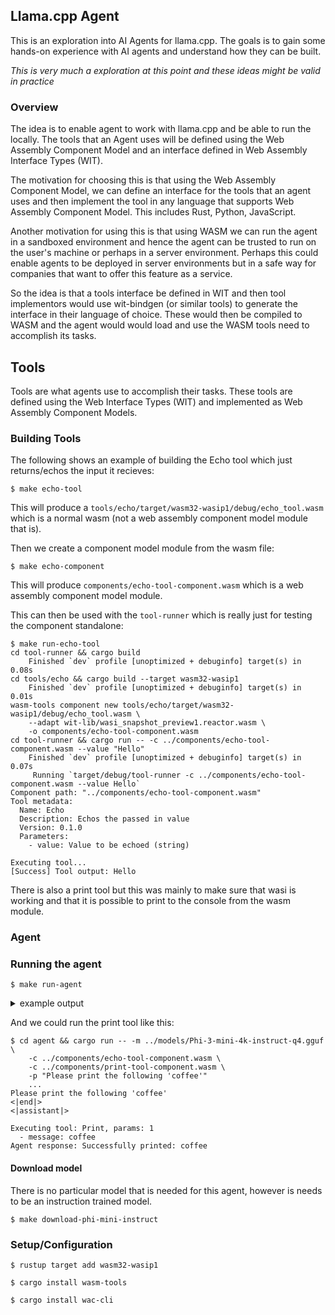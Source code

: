 ## Llama.cpp Agent
This is an exploration into AI Agents for llama.cpp. The goals is to gain some
hands-on experience with AI agents and understand how they can be built.

_This is very much a exploration at this point and these ideas might be valid in practice_

### Overview

The idea is to enable agent to work with llama.cpp and be able to run the
locally. The tools that an Agent uses will be defined using the Web Assembly
Component Model and an interface defined in Web Assembly Interface Types (WIT).

The motivation for choosing this is that using the Web Assembly Component Model,
we can define an interface for the tools that an agent uses and then implement
the tool in any language that supports Web Assembly Component Model. This
includes Rust, Python, JavaScript.

Another motivation for using this is that using WASM we can run the agent in a
sandboxed environment and hence the agent can be trusted to run on the
user's machine or perhaps in a server environment. Perhaps this could enable
agents to be deployed in server environments but in a safe way for companies
that want to offer this feature as a service.

So the idea is that a tools interface be defined in WIT and then tool
implementors would use wit-bindgen (or similar tools) to generate the interface
in their language of choice. These would then be compiled to WASM and the agent
would would load and use the WASM tools need to accomplish its tasks.

## Tools
Tools are what agents use to accomplish their tasks. These tools are defined
using the Web Interface Types (WIT) and implemented as Web Assembly Component
Models.


### Building Tools
The following shows an example of building the Echo tool which just
returns/echos the input it recieves:
```console
$ make echo-tool
```
This will produce a `tools/echo/target/wasm32-wasip1/debug/echo_tool.wasm` which
is a normal wasm (not a web assembly component model module that is).

Then we create a component model module from the wasm file:
```console
$ make echo-component
```
This will produce `components/echo-tool-component.wasm` which is a web assembly
component model module.

This can then be used with the `tool-runner` which is really just for testing
the component standalone:
```console
$ make run-echo-tool
cd tool-runner && cargo build
    Finished `dev` profile [unoptimized + debuginfo] target(s) in 0.08s
cd tools/echo && cargo build --target wasm32-wasip1
    Finished `dev` profile [unoptimized + debuginfo] target(s) in 0.01s
wasm-tools component new tools/echo/target/wasm32-wasip1/debug/echo_tool.wasm \
    --adapt wit-lib/wasi_snapshot_preview1.reactor.wasm \
    -o components/echo-tool-component.wasm
cd tool-runner && cargo run -- -c ../components/echo-tool-component.wasm --value "Hello"
    Finished `dev` profile [unoptimized + debuginfo] target(s) in 0.07s
     Running `target/debug/tool-runner -c ../components/echo-tool-component.wasm --value Hello`
Component path: "../components/echo-tool-component.wasm"
Tool metadata:
  Name: Echo
  Description: Echos the passed in value
  Version: 0.1.0
  Parameters:
    - value: Value to be echoed (string)

Executing tool...
[Success] Tool output: Hello
```
There is also a print tool but this was mainly to make sure that wasi is working
and that it is possible to print to the console from the wasm module.

### Agent

### Running the agent
```console
$ make run-agent
```
<details><summary>example output</summary>

```console
cd agent && cargo run -- -m ../models/Phi-3-mini-4k-instruct-q4.gguf -p "Please echo back 'Something to echo'"
    Finished `dev` profile [unoptimized + debuginfo] target(s) in 0.09s
     Running `target/debug/main -m ../models/Phi-3-mini-4k-instruct-q4.gguf -p 'Please echo back '\''Something to echo'\'''`
llama_model_loader: loaded meta data with 24 key-value pairs and 195 tensors from ../models/Phi-3-mini-4k-instruct-q4.gguf (version GGUF V3 (latest))
llama_model_loader: Dumping metadata keys/values. Note: KV overrides do not apply in this output.
llama_model_loader: - kv   0:                       general.architecture str              = phi3
llama_model_loader: - kv   1:                               general.name str              = Phi3
llama_model_loader: - kv   2:                        phi3.context_length u32              = 4096
llama_model_loader: - kv   3:                      phi3.embedding_length u32              = 3072
llama_model_loader: - kv   4:                   phi3.feed_forward_length u32              = 8192
llama_model_loader: - kv   5:                           phi3.block_count u32              = 32
llama_model_loader: - kv   6:                  phi3.attention.head_count u32              = 32
llama_model_loader: - kv   7:               phi3.attention.head_count_kv u32              = 32
llama_model_loader: - kv   8:      phi3.attention.layer_norm_rms_epsilon f32              = 0.000010
llama_model_loader: - kv   9:                  phi3.rope.dimension_count u32              = 96
llama_model_loader: - kv  10:                          general.file_type u32              = 15
llama_model_loader: - kv  11:                       tokenizer.ggml.model str              = llama
llama_model_loader: - kv  12:                         tokenizer.ggml.pre str              = default
llama_model_loader: - kv  13:                      tokenizer.ggml.tokens arr[str,32064]   = ["<unk>", "<s>", "</s>", "<0x00>", "<...
llama_model_loader: - kv  14:                      tokenizer.ggml.scores arr[f32,32064]   = [0.000000, 0.000000, 0.000000, 0.0000...
llama_model_loader: - kv  15:                  tokenizer.ggml.token_type arr[i32,32064]   = [2, 3, 3, 6, 6, 6, 6, 6, 6, 6, 6, 6, ...
llama_model_loader: - kv  16:                tokenizer.ggml.bos_token_id u32              = 1
llama_model_loader: - kv  17:                tokenizer.ggml.eos_token_id u32              = 32000
llama_model_loader: - kv  18:            tokenizer.ggml.unknown_token_id u32              = 0
llama_model_loader: - kv  19:            tokenizer.ggml.padding_token_id u32              = 32000
llama_model_loader: - kv  20:               tokenizer.ggml.add_bos_token bool             = true
llama_model_loader: - kv  21:               tokenizer.ggml.add_eos_token bool             = false
llama_model_loader: - kv  22:                    tokenizer.chat_template str              = {{ bos_token }}{% for message in mess...
llama_model_loader: - kv  23:               general.quantization_version u32              = 2
llama_model_loader: - type  f32:   65 tensors
llama_model_loader: - type q4_K:   81 tensors
llama_model_loader: - type q5_K:   32 tensors
llama_model_loader: - type q6_K:   17 tensors
llm_load_vocab: control-looking token:  32007 '<|end|>' was not control-type; this is probably a bug in the model. its type will be overridden
llm_load_vocab: control-looking token:  32000 '<|endoftext|>' was not control-type; this is probably a bug in the model. its type will be overridden
llm_load_vocab: control token:      2 '</s>' is not marked as EOG
llm_load_vocab: control token:      1 '<s>' is not marked as EOG
llm_load_vocab: special tokens cache size = 67
llm_load_vocab: token to piece cache size = 0.1690 MB
llm_load_print_meta: format           = GGUF V3 (latest)
llm_load_print_meta: arch             = phi3
llm_load_print_meta: vocab type       = SPM
llm_load_print_meta: n_vocab          = 32064
llm_load_print_meta: n_merges         = 0
llm_load_print_meta: vocab_only       = 0
llm_load_print_meta: n_ctx_train      = 4096
llm_load_print_meta: n_embd           = 3072
llm_load_print_meta: n_layer          = 32
llm_load_print_meta: n_head           = 32
llm_load_print_meta: n_head_kv        = 32
llm_load_print_meta: n_rot            = 96
llm_load_print_meta: n_swa            = 2047
llm_load_print_meta: n_embd_head_k    = 96
llm_load_print_meta: n_embd_head_v    = 96
llm_load_print_meta: n_gqa            = 1
llm_load_print_meta: n_embd_k_gqa     = 3072
llm_load_print_meta: n_embd_v_gqa     = 3072
llm_load_print_meta: f_norm_eps       = 0.0e+00
llm_load_print_meta: f_norm_rms_eps   = 1.0e-05
llm_load_print_meta: f_clamp_kqv      = 0.0e+00
llm_load_print_meta: f_max_alibi_bias = 0.0e+00
llm_load_print_meta: f_logit_scale    = 0.0e+00
llm_load_print_meta: n_ff             = 8192
llm_load_print_meta: n_expert         = 0
llm_load_print_meta: n_expert_used    = 0
llm_load_print_meta: causal attn      = 1
llm_load_print_meta: pooling type     = 0
llm_load_print_meta: rope type        = 2
llm_load_print_meta: rope scaling     = linear
llm_load_print_meta: freq_base_train  = 10000.0
llm_load_print_meta: freq_scale_train = 1
llm_load_print_meta: n_ctx_orig_yarn  = 4096
llm_load_print_meta: rope_finetuned   = unknown
llm_load_print_meta: ssm_d_conv       = 0
llm_load_print_meta: ssm_d_inner      = 0
llm_load_print_meta: ssm_d_state      = 0
llm_load_print_meta: ssm_dt_rank      = 0
llm_load_print_meta: ssm_dt_b_c_rms   = 0
llm_load_print_meta: model type       = 3B
llm_load_print_meta: model ftype      = Q4_K - Medium
llm_load_print_meta: model params     = 3.82 B
llm_load_print_meta: model size       = 2.23 GiB (5.01 BPW)
llm_load_print_meta: general.name     = Phi3
llm_load_print_meta: BOS token        = 1 '<s>'
llm_load_print_meta: EOS token        = 32000 '<|endoftext|>'
llm_load_print_meta: EOT token        = 32007 '<|end|>'
llm_load_print_meta: UNK token        = 0 '<unk>'
llm_load_print_meta: PAD token        = 32000 '<|endoftext|>'
llm_load_print_meta: LF token         = 13 '<0x0A>'
llm_load_print_meta: EOG token        = 32000 '<|endoftext|>'
llm_load_print_meta: EOG token        = 32007 '<|end|>'
llm_load_print_meta: max token length = 48
llm_load_tensors: tensor 'token_embd.weight' (q4_K) (and 194 others) cannot be used with preferred buffer type CPU_AARCH64, using CPU instead
llm_load_tensors:   CPU_Mapped model buffer size =  2281.66 MiB
...........................................................................................
llama_new_context_with_model: n_seq_max     = 1
llama_new_context_with_model: n_ctx         = 2048
llama_new_context_with_model: n_ctx_per_seq = 2048
llama_new_context_with_model: n_batch       = 2048
llama_new_context_with_model: n_ubatch      = 512
llama_new_context_with_model: flash_attn    = 0
llama_new_context_with_model: freq_base     = 10000.0
llama_new_context_with_model: freq_scale    = 1
llama_new_context_with_model: n_ctx_per_seq (2048) < n_ctx_train (4096) -- the full capacity of the model will not be utilized
llama_kv_cache_init:        CPU KV buffer size =   768.00 MiB
llama_new_context_with_model: KV self size  =  768.00 MiB, K (f16):  384.00 MiB, V (f16):  384.00 MiB
llama_new_context_with_model:        CPU  output buffer size =     0.12 MiB
llama_new_context_with_model:        CPU compute buffer size =   168.01 MiB
llama_new_context_with_model: graph nodes  = 1286
llama_new_context_with_model: graph splits = 1
Prompt: <|user|>
 You are a helpful AI assistant. You have access to an Echo tool. When asked to echo something, respond ONLY with the exact tool command format and include the complete text to be echoed.

 Example interaction:
 User: Please echo back 'hello'
 Assistant: USE_TOOL: Echo, value=hello

 Available tool:
 Echo - Echoes back the input text
 Usage: USE_TOOL: Echo, value=<text to echo>
 Note: Make sure to include the complete text after 'value='

 Please echo back 'Something to echo' <|end|>
<|assistant|>
 USE_TOOL: Echo, value=Something
Executing tool: Echo, params: 1
  - value: Something
Execution result: Something
Agent response: Something
```

</details>

And we could run the print tool like this:
```console
$ cd agent && cargo run -- -m ../models/Phi-3-mini-4k-instruct-q4.gguf \
    -c ../components/echo-tool-component.wasm \
    -c ../components/print-tool-component.wasm \
    -p "Please print the following 'coffee'"
    ...
Please print the following 'coffee'
<|end|>
<|assistant|>

Executing tool: Print, params: 1
  - message: coffee
Agent response: Successfully printed: coffee

```

#### Download model
There is no particular model that is needed for this agent, however is needs
to be an instruction trained model.
```console
$ make download-phi-mini-instruct 
```

### Setup/Configuration
```console
$ rustup target add wasm32-wasip1
```

```console
$ cargo install wasm-tools
```

```console
$ cargo install wac-cli
```
